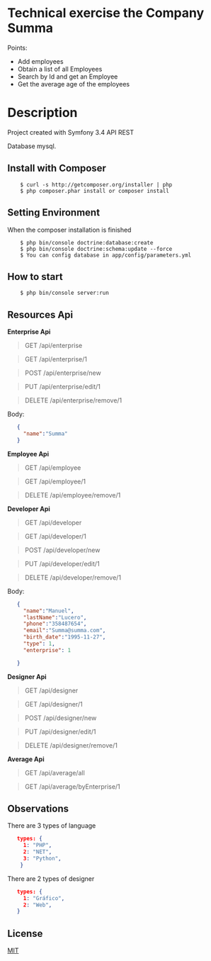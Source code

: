 # Technical exercise the Company Summa
Points:
* Add employees
* Obtain a list of all Employees
* Search by Id and get an Employee
* Get the average age of the employees
# Description 

Project created with Symfony 3.4 API REST

Database mysql.

## Install with Composer

```
    $ curl -s http://getcomposer.org/installer | php
    $ php composer.phar install or composer install
```

## Setting Environment
When the composer installation is finished
```
    $ php bin/console doctrine:database:create
    $ php bin/console doctrine:schema:update --force
    $ You can config database in app/config/parameters.yml

```

## How to start
```
    $ php bin/console server:run
```

## Resources Api

**Enterprise Api**

>GET /api/enterprise

>GET /api/enterprise/1

>POST /api/enterprise/new

>PUT /api/enterprise/edit/1

>DELETE /api/enterprise/remove/1

Body:

```json
   {
     "name":"Summa"
   }
```
**Employee Api**

>GET /api/employee

>GET /api/employee/1

>DELETE /api/employee/remove/1

**Developer Api**

>GET /api/developer

>GET /api/developer/1

>POST /api/developer/new

>PUT /api/developer/edit/1

>DELETE /api/developer/remove/1

Body:

```json
   {
     "name":"Manuel",
     "lastName":"Lucero",
     "phone":"358487654",
     "email":"Summa@summa.com",
     "birth_date":"1995-11-27",
     "type": 1,
     "enterprise": 1 

   }
```
**Designer Api**

>GET /api/designer

>GET /api/designer/1

>POST /api/designer/new

>PUT /api/designer/edit/1

>DELETE /api/designer/remove/1

**Average Api**

>GET /api/average/all

>GET /api/average/byEnterprise/1


## Observations
There are 3 types of language
```json
   types: {
     1: "PHP",
     2: "NET",
     3: "Python",
    }
```
There are 2 types of designer
```json
   types: {
     1: "Gráfico",
     2: "Web",
   }
```
## License
[MIT](https://choosealicense.com/licenses/mit/)
